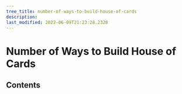 ```yaml
---
tree_title: number-of-ways-to-build-house-of-cards
description: 
last_modified: 2022-06-09T21:23:28.2328
---
```


# Number of Ways to Build House of Cards

## Contents
